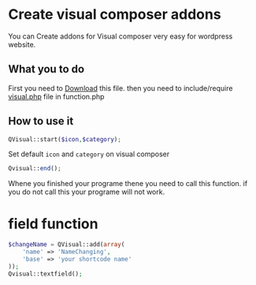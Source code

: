 # Create visual composer addons
You can Create addons for Visual composer very easy for wordpress website.

## What you to do
First you need to [Download](https://www.github.com/Najrul787/Visual-composer/archive/master.zip) this file.
then you need to include/require [visual.php](https://github.com/Najrul787/Visual-composer/blob/master/visual.php) file in function.php

## How to use it
```php
QVisual::start($icon,$category);
```
Set default ``` icon ``` and ``` category ``` on visual composer

```php 
Qvisual::end();
```
Whene you finished your programe thene you need to call this function.
if you do not call this your programe will not work.

# field function
```php
$changeName = QVisual::add(array(
    'name' => 'NameChanging',
    'base' => 'your shortcode name'
));
Qvisual::textfield();
